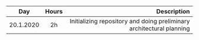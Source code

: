 | Day        | Hours           | Description  |
| ------------- |:-------------:| -----:|
| 20.1.2020 | 2h | Initializing repository and doing preliminary architectural planning |
